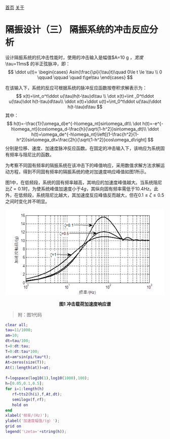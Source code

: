 [首页](https://wshwwl.github.io)  [关于](https://wshwwl.github.io/about.html) 

# 隔振设计（三）  隔振系统的冲击反应分析

设计隔振系统的抗冲击性能时，使用的冲击输入是幅值$A=10 g $，宽度$\tau=11ms$ 的半正弦脉冲，即：
$$
\ddot u(t)=
\begin{cases}
Asin(\frac{\pi}{\tau}t)\quad 0\le t \le \tau \\
0 \qquad \qquad \quad t\ge\tau
\end{cases}
$$

在该输入下，系统的反应可根据系统的脉冲反应函数按卷积求解表示为：
$$
x(t)=\int_o^t\ddot u(\tau)h(t-\tau)d\tau \\
\dot x(t)=\int _0^t\ddot u(\tau)\dot h(t-\tau)d\tau\\
\ddot x(t)+\ddot u(t)=\int_0^t\ddot u(\tau)\ddot h(t-\tau)d\tau
$$
其中：
$$
h(t)=-\frac{1}{\omega_d}e^{-h\omega_nt}sin\omega_dt\\
\dot h(t)=-e^{-h\omega_nt}(cos\omega_d-\frac{h}{\sqrt{1-h^2}}sin\omega_dt)\\
\ddot h(t)=\omega_de^{-h\omega_nt}\left[(1-\frac{h^2}{1-h^2})sin\omega_dt+\frac{2h}{\sqrt{1-h^2}}cos\omega_d\right]
$$
分别是位移、速度、加速度脉冲反应函数。在固定的冲击输入下，该响应为系统固有频率与阻尼比的函数。

为考察不同固有频率的隔振系统在该冲击下的峰值响应，采用数值求解方法求解运动方程，得到不同固有频率的隔振系统的绝对加速度响应峰值如图1所示。

图1中，在低频段，系统的固有频率越高，其响应的加速度峰值越大。当系统阻尼比$\zeta=0.1$时，为使系统峰值加速度小于$4g$，其纵向固有频率需低于$10.4Hz$。此外，在低频段，系统阻尼比越大，其加速度反应峰值反而越大，但在$0.1\le\zeta\le0.5$之间时变化并不明显。

![image-20200108010336911](image-20200108010336911.png)

<center><b>图1 冲击载荷加速度响应谱</b> </center>

> 附：图1代码

```matlab
clear all;
tau=11/1000;
am=10;
dt=tau/100;
t=0:dt:tau;
T=0:dt:tau*100;
at=am*sin(pi/tau*t);
At=zeros(size(T));
At(1:length(at))=at;

f=logspace(log10(1),log10(1000),100);
h=[0.05,0.1,0.5];
for i=1:length(h)
   rf=tts2(h(i),f,At,dt);
   semilogx(f,rf);
   hold on
end
xlabel('频率/(Hz)');
ylabel('加速度幅值/(g）');
grid on
legend('\zeta='+string(h));
```

